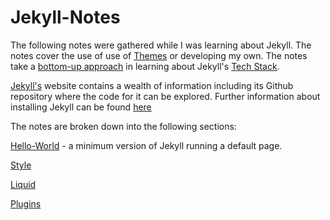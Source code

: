 # Jekyll-Notes

The following notes were gathered while I was learning about Jekyll. The notes cover the use of use of [Themes](https://jekyllrb.com/docs/themes/) or developing my own. The notes take a [bottom-up approach](https://en.wikipedia.org/wiki/Top-down_and_bottom-up_design) in learning about Jekyll's [Tech Stack](https://heap.io/topics/what-is-a-tech-stack).

[Jekyll's](https://jekyllrb.com/) website contains a wealth of information including its Github repository where the code for it can be explored. Further information about installing Jekyll can be found [here](https://cloudcannon.com/community/learn/jekyll-tutorial/)

The notes are broken down into the following sections:

[Hello-World](https://github.com/dtinblack/Jekyll-Notes/tree/main/Hello-World) - a minimum version of Jekyll running a default page.  

[Style](https://github.com/dtinblack/Jekyll-Notes/tree/main/Style)

[Liquid](https://github.com/dtinblack/Jekyll-Notes/tree/main/Liquid)

[Plugins](https://github.com/dtinblack/Jekyll-Notes/tree/main/Plugins)
